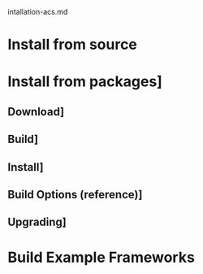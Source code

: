 intallation-acs.md

# Install from source
# Install from packages]
## Download]
## Build]
## Install]
## Build Options (reference)]
## Upgrading]
# Build Example Frameworks
